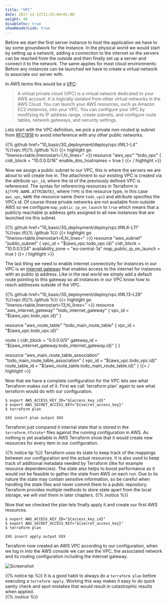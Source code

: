 ```yaml
---
title: "VPC"
date: 2017-12-11T21:35:04+01:00
weight: 40
disableToc: true
showHeaderLink: true 
---
```


Before we start the first server instance to host the application we have to lay some groundwork for the instance. In the physical world we would start by setting up a network, adding a connection to the internet so the servers can be reached from the outside and then finally set up a server and connect it to the network.
The same applies for most cloud environments: Before any instances can be launched we have to create a virtual network to associate our server with.

In AWS terms this would be a [VPC](https://docs.aws.amazon.com/AmazonVPC/latest/UserGuide/VPC_Subnets.html):

> A virtual private cloud (VPC) is a virtual network dedicated to your AWS account. It is logically isolated from other virtual networks in the AWS Cloud. You can launch your AWS resources, such as Amazon EC2 instances, into your VPC. You can configure your VPC by modifying its IP address range, create subnets, and configure route tables, network gateways, and security settings.

Lets start with the VPC definition, we pick a private non-routed ip subnet from [RFC1918](https://tools.ietf.org/html/rfc1918) to avoid interference with any other public networks.

<!-- snippet:deploy_aws_vpc -->
{{% github href="10_basic/30_deployment/deploy/vpc.tf#L1-L4" %}}vpc.tf{{% /github %}}
{{< highlight go "linenos=table,linenostart=1,hl_lines=" >}}
resource "aws_vpc" "todo_vpc" {
  cidr_block           = "10.0.0.0/16"
  enable_dns_hostnames = true
}
{{< / highlight >}}
<!-- /snippet:deploy_aws_vpc -->

Now we assign a public subnet to our VPC, this is where the servers we are about to will create live in. The attachment to our existing VPC is created via the attribute `vpc_id`, where the id of the previously defined VPC is referenced. The syntax for referencing resources in Terraform is `${TYPE.NAME.ATTRIBUTE}`, where `TYPE` is the resource type, in this case `aws_vpc`, `NAME` the resource name (here `todo_vpc`) and attribute specifies the VPCs id.
Of course those private networks are not available from outside AWS so we configure `map_public_ip_on_launch` to `true` which means that a publicly reachable ip address gets assigned to all new instances that are launched ins this subnet.

<!-- snippet:deploy_aws_public_subnet -->
{{% github href="10_basic/30_deployment/deploy/vpc.tf#L6-L11" %}}vpc.tf{{% /github %}}
{{< highlight go "linenos=table,linenostart=6,hl_lines=" >}}
resource "aws_subnet" "public_subnet" {
  vpc_id                  = "${aws_vpc.todo_vpc.id}"
  cidr_block              = "10.0.0.1/24"
  availability_zone       = "eu-central-1a"
  map_public_ip_on_launch = true
}
{{< / highlight >}}
<!-- /snippet:deploy_aws_public_subnet -->

The last thing we need to enable internet connectivity for instances in our VPC is an [internet gateway](https://docs.aws.amazon.com/AmazonVPC/latest/UserGuide/VPC_Internet_Gateway.html) that enables access to the internet for instances with an public ip address. Like in the real world we simply add a default route pointing to this gateway so all instances in our VPC know how to reach addresses outside of the VPC.

<!-- snippet:deploy_aws_routing -->
{{% github href="10_basic/30_deployment/deploy/vpc.tf#L13-L29" %}}vpc.tf{{% /github %}}
{{< highlight go "linenos=table,linenostart=13,hl_lines=" >}}
resource "aws_internet_gateway" "todo_internet_gateway" {
  vpc_id = "${aws_vpc.todo_vpc.id}"
}

resource "aws_route_table" "todo_main_route_table" {
  vpc_id = "${aws_vpc.todo_vpc.id}"

  route {
    cidr_block = "0.0.0.0/0"
    gateway_id = "${aws_internet_gateway.todo_internet_gateway.id}"
  }
}

resource "aws_main_route_table_association" "todo_main_route_table_association" {
  vpc_id         = "${aws_vpc.todo_vpc.id}"
  route_table_id = "${aws_route_table.todo_main_route_table.id}"
}
{{< / highlight >}}
<!-- /snippet:deploy_aws_routing -->

Now that we have a complete configuration for the VPC lets see what Terraform makes out of it. First we call `terraform plan' again to see what terraform would do with our configuration.

```
$ export AWS_ACCESS_KEY_ID="${access_key_id}"
$ export AWS_SECRET_ACCESS_KEY="${secret_access_key}"
$ terraform plan

XXX insert plan output XXX
```

Terraform just compared it internal state that is stored in the `terraform.tfstate*` files against the running configuration in AWS. As nothing is yet available in AWS Terraform show that it would create new resources for every item in our configuration.

{{% notice tip %}}
Terraform uses its state to keep track of the mappings between our configuration and the actual resources. It is also used to keep track of additional metadata needed by Terraform (like for example resource dependencies). The state also helps to boost performance as it would not be feasible to gather the state from AWS on each run.
Due to its nature the state may contain sensitive information, so be careful when handling the state files and never commit them to a public repository.
Terraform provides multiple methods to store state apart from the local storage, we will visit them in later chapters.
{{% /notice %}}

Now that we checked the plan lets finally apply it and create our first AWS resources.

```
$ export AWS_ACCESS_KEY_ID="${access_key_id}"
$ export AWS_SECRET_ACCESS_KEY="${secret_access_key}"
$ terraform plan

XXX insert apply output XXX
```

Terraform now created an AWS VPC according to our configuration, when we log in into the AWS console we can see the VPC, the associated network and its routing configuration including the internet gateway.

![Screenshot](http://via.placeholder.com/800x600)

{{% notice tip %}}
It is a good habit to always do a `terraform plan` before executing a `terraform apply`. Working this way makes it easy to do quick sanity check and spot mistakes that would result in catastrophic results when applied.  
{{% /notice %}}
